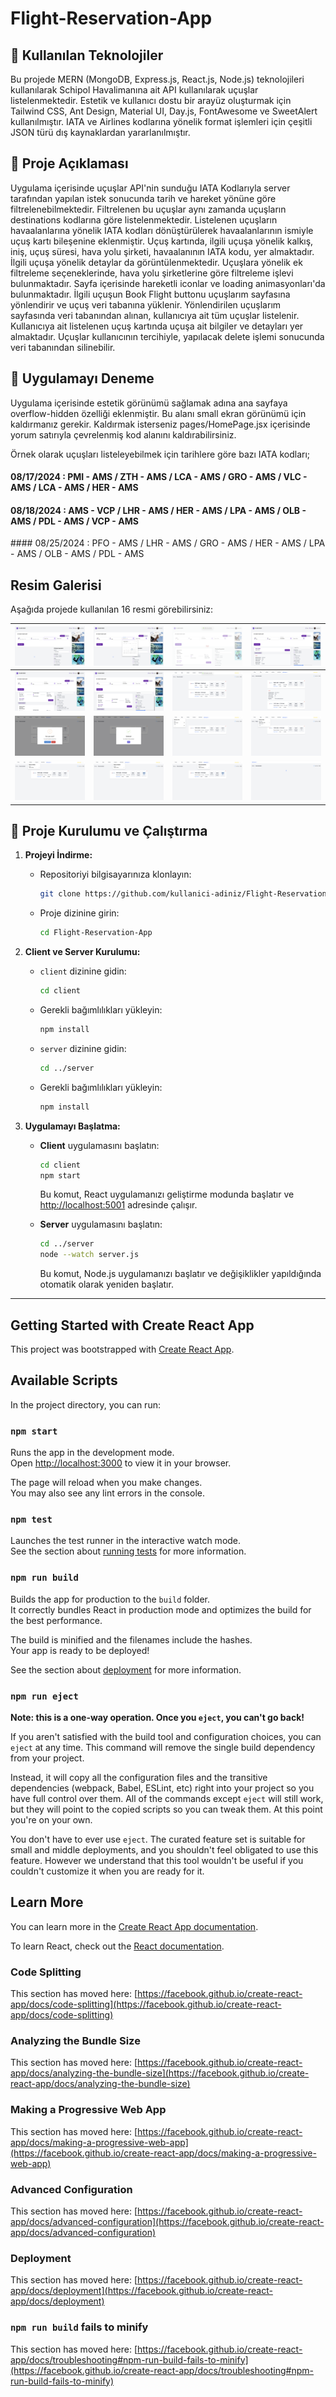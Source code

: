 # Flight-Reservation-App

## 🚀 Kullanılan Teknolojiler

Bu projede MERN (MongoDB, Express.js, React.js, Node.js) teknolojileri kullanılarak Schipol Havalimanına ait API kullanılarak uçuşlar listelenmektedir.
Estetik ve kullanıcı dostu bir arayüz oluşturmak için Tailwind CSS, Ant Design, Material UI, Day.js, FontAwesome ve SweetAlert kullanılmıştır.
IATA ve Airlines kodlarına yönelik format işlemleri için çeşitli JSON türü dış kaynaklardan yararlanılmıştır.

## 🚀 Proje Açıklaması

Uygulama içerisinde uçuşlar API'nin sunduğu IATA Kodlarıyla server tarafından yapılan istek sonucunda tarih ve hareket yönüne göre filtrelenebilmektedir. Filtrelenen bu uçuşlar aynı zamanda uçuşların destinations kodlarına göre listelenmektedir. Listelenen uçuşların havaalanlarına yönelik IATA kodları dönüştürülerek havaalanlarının ismiyle uçuş kartı bileşenine eklenmiştir. Uçuş kartında, ilgili uçuşa yönelik kalkış, iniş, uçuş süresi, hava yolu şirketi, havaalanının IATA kodu, yer almaktadır. İlgili uçuşa yönelik detaylar da görüntülenmektedir. Uçuşlara yönelik ek filtreleme seçeneklerinde, hava yolu şirketlerine göre filtreleme işlevi bulunmaktadır. Sayfa içerisinde hareketli iconlar ve loading animasyonları'da bulunmaktadır. İlgili uçuşun Book Flight buttonu uçuşlarım sayfasına yönlendirir ve uçuş veri tabanına yüklenir. Yönlendirilen uçuşlarım sayfasında veri tabanından alınan, kullanıcıya ait tüm uçuşlar listelenir. Kullanıcıya ait listelenen uçuş kartında uçuşa ait bilgiler ve detayları yer almaktadır. Uçuşlar kullanıcının tercihiyle, yapılacak delete işlemi sonucunda veri tabanından silinebilir.

## 🚀 Uygulamayı Deneme

Uygulama içerisinde estetik görünümü sağlamak adına ana sayfaya overflow-hidden özelliği eklenmiştir. Bu alanı small ekran görünümü için kaldırmanız gerekir. Kaldırmak isterseniz pages/HomePage.jsx içerisinde yorum satırıyla çevrelenmiş kod alanını kaldırabilirsiniz. 

Örnek olarak uçuşları listeleyebilmek için tarihlere göre bazı IATA kodları;

#### 08/17/2024 : PMI - AMS / ZTH - AMS / LCA - AMS / GRO - AMS / VLC - AMS / LCA - AMS / HER - AMS

#### 08/18/2024 : AMS - VCP / LHR - AMS / HER - AMS / LPA - AMS / OLB - AMS / PDL - AMS / VCP - AMS

#### 08/25/2024 : PFO - AMS / LHR - AMS / GRO - AMS / HER - AMS / LPA - AMS / OLB - AMS / PDL - AMS

## Resim Galerisi

Aşağıda projede kullanılan 16 resmi görebilirsiniz:

| ![1](images/1.png) | ![2](images/2.png) | ![3](images/3.png) | ![4](images/4.png) |
| ------------------ | ------------------ | ------------------ | ------------------ |
| ![5](images/5.png) | ![6](images/6.png) | ![7](images/7.png) | ![8](images/8.png) |
| ![9](images/9.png) | ![10](images/10.png) | ![11](images/11.png) | ![12](images/12.png) |
| ![13](images/13.png) | ![14](images/14.png) | ![15](images/15.png) | ![16](images/16.png) |

## 🚀 Proje Kurulumu ve Çalıştırma

1. **Projeyi İndirme:**
   - Repositoriyi bilgisayarınıza klonlayın:
     ```bash
     git clone https://github.com/kullanici-adiniz/Flight-Reservation-App.git
     ```
   - Proje dizinine girin:
     ```bash
     cd Flight-Reservation-App
     ```

2. **Client ve Server Kurulumu:**
   - `client` dizinine gidin:
     ```bash
     cd client
     ```
   - Gerekli bağımlılıkları yükleyin:
     ```bash
     npm install
     ```
   - `server` dizinine gidin:
     ```bash
     cd ../server
     ```
   - Gerekli bağımlılıkları yükleyin:
     ```bash
     npm install
     ```

3. **Uygulamayı Başlatma:**
   - **Client** uygulamasını başlatın:
     ```bash
     cd client
     npm start
     ```
     Bu komut, React uygulamanızı geliştirme modunda başlatır ve [http://localhost:5001](http://localhost:5001) adresinde çalışır.

   - **Server** uygulamasını başlatın:
     ```bash
     cd ../server
     node --watch server.js
     ```
     Bu komut, Node.js uygulamanızı başlatır ve değişiklikler yapıldığında otomatik olarak yeniden başlatır.

---

## Getting Started with Create React App

This project was bootstrapped with [Create React App](https://github.com/facebook/create-react-app).

## Available Scripts

In the project directory, you can run:

### `npm start`

Runs the app in the development mode.\
Open [http://localhost:3000](http://localhost:3000) to view it in your browser.

The page will reload when you make changes.\
You may also see any lint errors in the console.

### `npm test`

Launches the test runner in the interactive watch mode.\
See the section about [running tests](https://facebook.github.io/create-react-app/docs/running-tests) for more information.

### `npm run build`

Builds the app for production to the `build` folder.\
It correctly bundles React in production mode and optimizes the build for the best performance.

The build is minified and the filenames include the hashes.\
Your app is ready to be deployed!

See the section about [deployment](https://facebook.github.io/create-react-app/docs/deployment) for more information.

### `npm run eject`

**Note: this is a one-way operation. Once you `eject`, you can't go back!**

If you aren't satisfied with the build tool and configuration choices, you can `eject` at any time. This command will remove the single build dependency from your project.

Instead, it will copy all the configuration files and the transitive dependencies (webpack, Babel, ESLint, etc) right into your project so you have full control over them. All of the commands except `eject` will still work, but they will point to the copied scripts so you can tweak them. At this point you're on your own.

You don't have to ever use `eject`. The curated feature set is suitable for small and middle deployments, and you shouldn't feel obligated to use this feature. However we understand that this tool wouldn't be useful if you couldn't customize it when you are ready for it.

## Learn More

You can learn more in the [Create React App documentation](https://facebook.github.io/create-react-app/docs/getting-started).

To learn React, check out the [React documentation](https://reactjs.org/).

### Code Splitting

This section has moved here: [https://facebook.github.io/create-react-app/docs/code-splitting](https://facebook.github.io/create-react-app/docs/code-splitting)

### Analyzing the Bundle Size

This section has moved here: [https://facebook.github.io/create-react-app/docs/analyzing-the-bundle-size](https://facebook.github.io/create-react-app/docs/analyzing-the-bundle-size)

### Making a Progressive Web App

This section has moved here: [https://facebook.github.io/create-react-app/docs/making-a-progressive-web-app](https://facebook.github.io/create-react-app/docs/making-a-progressive-web-app)

### Advanced Configuration

This section has moved here: [https://facebook.github.io/create-react-app/docs/advanced-configuration](https://facebook.github.io/create-react-app/docs/advanced-configuration)

### Deployment

This section has moved here: [https://facebook.github.io/create-react-app/docs/deployment](https://facebook.github.io/create-react-app/docs/deployment)

### `npm run build` fails to minify

This section has moved here: [https://facebook.github.io/create-react-app/docs/troubleshooting#npm-run-build-fails-to-minify](https://facebook.github.io/create-react-app/docs/troubleshooting#npm-run-build-fails-to-minify)
